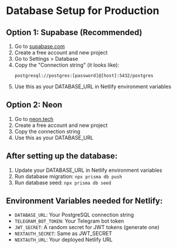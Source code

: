 # Database Setup for Production

## Option 1: Supabase (Recommended)

1. Go to [supabase.com](https://supabase.com)
2. Create a free account and new project
3. Go to Settings > Database
4. Copy the "Connection string" (it looks like):
   ```
   postgresql://postgres:[password]@[host]:5432/postgres
   ```
5. Use this as your DATABASE_URL in Netlify environment variables

## Option 2: Neon

1. Go to [neon.tech](https://neon.tech)
2. Create a free account and new project
3. Copy the connection string
4. Use this as your DATABASE_URL

## After setting up the database:

1. Update your DATABASE_URL in Netlify environment variables
2. Run database migration: `npx prisma db push`
3. Run database seed: `npx prisma db seed`

## Environment Variables needed for Netlify:

- `DATABASE_URL`: Your PostgreSQL connection string
- `TELEGRAM_BOT_TOKEN`: Your Telegram bot token
- `JWT_SECRET`: A random secret for JWT tokens (generate one)
- `NEXTAUTH_SECRET`: Same as JWT_SECRET
- `NEXTAUTH_URL`: Your deployed Netlify URL
